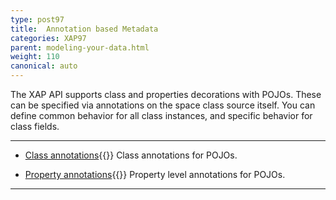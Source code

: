 ```yaml
---
type: post97
title:  Annotation based Metadata
categories: XAP97
parent: modeling-your-data.html
weight: 110
canonical: auto
---
```




The XAP API supports class  and properties decorations with POJOs. These can be specified via annotations on the space class source itself. You can define common behavior for all class instances, and specific behavior for class fields.

<hr/>


- [Class annotations](./pojo-class-annotations.html){{<wbr>}}
Class annotations for POJOs.


- [Property annotations](./pojo-attribute-annotations.html){{<wbr>}}
Property level annotations for POJOs.

<hr/>
